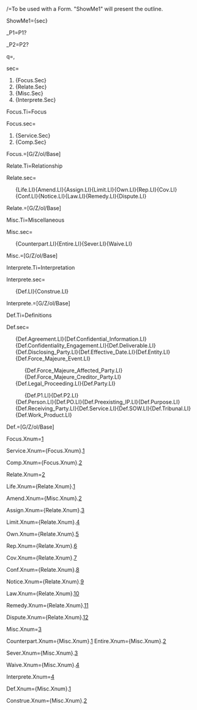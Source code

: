 /=To be used with a Form.  "ShowMe1" will present the outline.

ShowMe1={sec}

_P1=P1?

_P2=P2?

q=,

sec=<ol class="secs-and"><li>{Focus.Sec}<li>{Relate.Sec}<li>{Misc.Sec}<li>{Interprete.Sec}</ol>
  
Focus.Ti=Focus

Focus.sec=<ol class="secs-and"><li>{Service.Sec}<li>{Comp.Sec}</ol>

Focus.=[G/Z/ol/Base]

Relate.Ti=Relationship

Relate.sec=<ol class="secs-and">{Life.LI}{Amend.LI}{Assign.LI}{Limit.LI}{Own.LI}{Rep.LI}{Cov.LI}{Conf.LI}{Notice.LI}{Law.LI}{Remedy.LI}{Dispute.LI}</ol>

Relate.=[G/Z/ol/Base]

Misc.Ti=Miscellaneous

Misc.sec=<ol class="secs-and">{Counterpart.LI}{Entire.LI}{Sever.LI}{Waive.LI}</ol>

Misc.=[G/Z/ol/Base]  

Interprete.Ti=Interpretation

Interprete.sec=<ol class="secs-and">{Def.LI}{Construe.LI}</ol>

Interprete.=[G/Z/ol/Base]

Def.Ti=Definitions

Def.sec=<ul class="secs-and" type="none">{Def.Agreement.LI}{Def.Confidential_Information.LI}{Def.Confidentiality_Engagement.LI}{Def.Deliverable.LI}{Def.Disclosing_Party.LI}{Def.Effective_Date.LI}{Def.Entity.LI}{Def.Force_Majeure_Event.LI}<ul>{Def.Force_Majeure_Affected_Party.LI}{Def.Force_Majeure_Creditor_Party.LI}</ul>{Def.Legal_Proceeding.LI}{Def.Party.LI}<ul>{Def.P1.LI}{Def.P2.LI}</ul>{Def.Person.LI}{Def.PO.LI}{Def.Preexisting_IP.LI}{Def.Purpose.LI}{Def.Receiving_Party.LI}{Def.Service.LI}{Def.SOW.LI}{Def.Tribunal.LI}{Def.Work_Product.LI}</ul>

Def.=[G/Z/ol/Base]

Focus.Xnum=<a href="#Focus.Sec" class="xref">1</a>

Service.Xnum={Focus.Xnum}.<a href="#Service.Sec" class="xref">1</a>

Comp.Xnum={Focus.Xnum}.<a href="#Comp.Sec" class="xref">2</a>

Relate.Xnum=<a href="#Relate.Sec" class="xref">2</a>

Life.Xnum={Relate.Xnum}.<a href="#Life.Sec" class="xref">1</a>

Amend.Xnum={Misc.Xnum}.<a href="#Amend.Sec" class="xref">2</a>

Assign.Xnum={Relate.Xnum}.<a href="#Assign.Sec" class="xref">3</a>

Limit.Xnum={Relate.Xnum}.<a href="#Assign.Sec" class="xref">4</a>

Own.Xnum={Relate.Xnum}.<a href="#Own.Sec" class="xref">5</a>

Rep.Xnum={Relate.Xnum}.<a href="#Rep.Sec" class="xref">6</a>

Cov.Xnum={Relate.Xnum}.<a href="#Cov.Sec" class="xref">7</a>

Conf.Xnum={Relate.Xnum}.<a href="#Conf.Sec" class="xref">8</a>

Notice.Xnum={Relate.Xnum}.<a href="#Notice.Sec" class="xref">9</a>

Law.Xnum={Relate.Xnum}.<a href="#Law.Sec" class="xref">10</a>

Remedy.Xnum={Relate.Xnum}.<a href="#Remedy.Sec" class="xref">11</a>

Dispute.Xnum={Relate.Xnum}.<a href="#Dispute.Sec" class="xref">12</a>


Misc.Xnum=<a href="#Misc.Sec" class="xref">3</a>

Counterpart.Xnum={Misc.Xnum}.<a href="#Counterpart.Sec" class="xref">1</a>
Entire.Xnum={Misc.Xnum}.<a href="#Entire.Sec" class="xref">2</a>

Sever.Xnum={Misc.Xnum}.<a href="#Sever.Sec" class="xref">3</a>

Waive.Xnum={Misc.Xnum}.<a href="#Waive.Sec" class="xref">4</a>


Interprete.Xnum=<a href="#Interprete.Sec" class="xref">4</a>

Def.Xnum={Misc.Xnum}.<a href="#.Sec" class="Def.xref">1</a>

Construe.Xnum={Misc.Xnum}.<a href="#Construe.Sec" class="xref">2</a>
